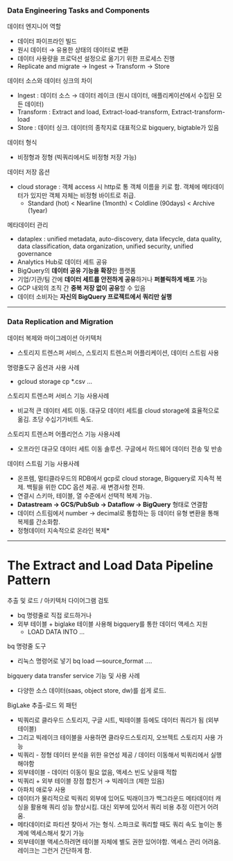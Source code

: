 ### Data Engineering Tasks and Components

데이터 엔지니어 역할
- 데이터 파이프라인 빌드
- 원시 데이터 → 유용한 상태의 데이터로 변환 
- 데이터 사용량을 프로덕션 설정으로 옮기기 위한 프로세스 진행
- Replicate and migrate → Ingest → Transform → Store

데이터 소스와 데이터 싱크의 차이
- Ingest : 데이터 소스 → 데이터 레이크 (원시 데이터, 애플리케이션에서 수집된 모든 데이터) 
- Transform : Extract and load, Extract-load-transform, Extract-transform-load
- Store : 데이터 싱크. 데이터의 종착지로 대표적으로 bigquery, bigtable가 있음

데이터 형식
- 비정형과 정형 (빅쿼리에서도 비정형 저장 가능)

데이터 저장 옵션
- cloud storage : 객체 access 시 http로 통 객체 이름을 키로 함. 객체에 메타데이터가 있지만 객체 자체는 비정형 바이트로 취급.
    - Standard (hot) < Nearline (1month) < Coldline (90days) < Archive (1year)

메타데이터 관리
- dataplex : unified metadata, auto-discovery, data lifecycle, data quality, data classification, data organization, unified security, unified governance
- Analytics Hub로 데이터 세트 공유
- BigQuery의 **데이터 공유 기능을 확장**한 플랫폼
- 기업/기관/팀 간에 **데이터 세트를 안전하게 공유**하거나 **퍼블릭하게 배포** 가능
- GCP 내외의 조직 간 **중복 저장 없이 공유**할 수 있음
- 데이터 소비자는 **자신의 BigQuery 프로젝트에서 쿼리만 실행**

---

### Data Replication and Migration

데이터 복제와 마이그레이션 아키텍처
- 스토리지 트렌스퍼 서비스, 스토리지 트렌스퍼 어플리케이션, 데이터 스트림 사용

명령줄도구 옵션과 사용 사례
- gcloud storage cp  *.csv …

스토리지 트렌스퍼 서비스 기능 사용사례 
- 비교적 큰 데이터 세트 이동. 대규모 데이터 세트를 cloud storage에 효율적으로 옮김. 초당 수십기가비트 속도.

스토리지 트렌스퍼 어플리언스 기능 사용사례
- 오프라인 대규모 데이터 세트 이동 솔루션. 구글에서 하드웨어 데이터 전송 및 반송

데이터 스트림 기능 사용사례
- 온프렘, 멀티클라우드의 RDB에서 gcp로 cloud storage, Bigquery로 지속적 복제. 백필을 위한 CDC 옵션 제공. 새 변경사항 전파. 
- 연결시 스키마, 테이블, 열 수준에서 선택적 복제 가능. 
- **Datastream → GCS/PubSub → Dataflow → BigQuery** 형태로 연결함
- 데이터 스트림에서 number → decimal로 통합하는 등 데이터 유형 변환을 통해 복제를 간소화함.
- 정형데이터 지속적으로 온라인 복제*

---

# The Extract and Load Data Pipeline Pattern

추출 및 로드 / 아키텍처 다이어그램 검토
- bq 명령줄로 직접 로드하거나
- 외부 테이블 + biglake 테이블 사용해 bigquery를 통한 데이터 액세스 지원
    - LOAD DATA INTO …

bq 명령줄 도구
- 리눅스 명령어로 넣기 bq load —source_format …. 

bigquery data transfer service 기능 및 사용 사례
- 다양한 소스 데이터(saas, object store, dw)를 쉽게 로드. 

BigLake 추출-로드 외 패턴
- 빅쿼리로 클라우드 스토리지, 구글 시트, 빅테이블 등에도 데이터 쿼리가 됨 (외부 테이블)
- 그리고 빅레이크 테이블을 사용하면 클라우드스토리지, 오브젝트 스토리지 사용 가능
- 빅쿼리 - 정형 데이터 분석을 위한 유연성 제공 / 데이터 이동해서 빅쿼리에서 실행해야함
- 외부테이블 - 데이터 이동이 필요 없음, 액세스 빈도 낮을때 적합
- 빅쿼리 + 외부 테이블 장점 합친거 → 빅레이크 (제한 있음)
- 아파치 애로우 사용
- 데이터가 물리적으로 빅쿼리 외부에 있어도 빅래이크가 백그라운드 메타데이터 캐싱을 활용해 쿼리 성능 향상시킴. 대신 외부에 있어서 쿼리 비용 추정 이런거 어려움.
- 메타데이터로 파티션 찾아서 가는 형식. 스파크로 쿼리할 때도 쿼리 속도 높이는 통계에 엑세스해서 찾기 가능
- 외부테이블 액세스하려면 테이블 자체에 별도 권한 있어야함. 엑세스 관리 어려움. 레이크는 그런거 간단하게 함.
